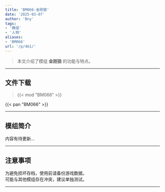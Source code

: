 ```yaml
---
title: 'BM066-金刚狼'
date: '2025-03-07'
author: 'Bny'
tags:
- '模组'
- '人物'
aliases:
- 'BM066'
url: '/p/461/'
---
```


> 本文介绍了模组 **金刚狼** 的功能与特点。

---

## 文件下载  

> {{< mod "BM066" >}}  

{{< pan "BM066" >}}  

---

## 模组简介

>  
内容有待更新...  

---

## 注意事项

>  
为避免损坏存档，使用前请备份游戏数据。  
可能与其他模组存在冲突，建议单独测试。  

---

